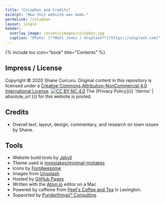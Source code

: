 ```yaml
---
title: "Colophon and Credits"
excerpt: "How this website was made."
permalink: /colophon
layout: single
header:
  overlay_image: /assets/images/colophon.jpg
  caption: "Photo: [**Matt Jones / Unsplash**](https://unsplash.com)"
---
```


{% include toc icon="book" title="Contents" %}

## Impress / License

Copyright ©️ 2020 Shane Curcuru.  Original content in this repository is licensed under a [Creative Commons Attribution-NonCommercial 4.0 International License][cc-by-nc].  [![CC BY NC 4.0][cc-by-nc-image]][cc-by-nc]
 The [Privacy Policy]({{ '/terms' | absolute_url }}) for this website is posted.

## Credits

- Overall text, layout, design, commentary, and research on town issues by Shane.

## Tools

- Website build tools by [Jekyll](https://jekyllrb.com/)
- Theme used is [mmistakes/minimal-mistakes](https://github.com/mmistakes/minimal-mistakes)
- Icons by [FontAwesome](http://fontawesome.io/)
- Images from [Unsplash](https://unsplash.com/)
- Hosted by [GitHub Pages](https://pages.github.com/)
- Written with the [Atom.io](https://atom.io/) editor on a Mac
- Powered by caffeine from [Peet's Coffee and Tea](http://www.whyilovepeets.com/) in Lexington.
- Supported by [Punderthings℠ Consulting](http://punderthings.com/).


[cc-by-nc]: http://creativecommons.org/licenses/by/4.0/
[cc-by-nc-image]: https://licensebuttons.net/l/by-nc/4.0/88x31.png